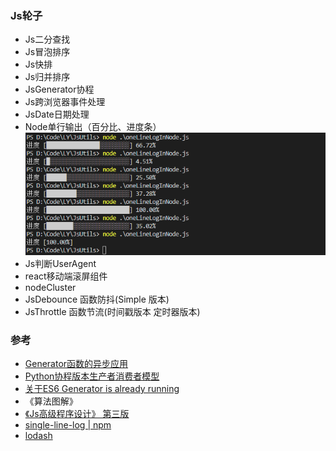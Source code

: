 ### Js轮子
- Js二分查找
- Js冒泡排序
- Js快排
- Js归并排序
- JsGenerator协程
- Js跨浏览器事件处理
- JsDate日期处理
- Node单行输出（百分比、进度条）
![image](./assets/img/nodeLogBar.png)
- Js判断UserAgent
- react移动端滚屏组件
- nodeCluster
- JsDebounce 函数防抖(Simple 版本)
- JsThrottle 函数节流(时间戳版本 定时器版本)


### 参考
- [Generator函数的异步应用](http://es6.ruanyifeng.com/?search=import&x=0&y=0#docs/generator-async)
- [Python协程版本生产者消费者模型](https://www.liaoxuefeng.com/wiki/0014316089557264a6b348958f449949df42a6d3a2e542c000/001432090171191d05dae6e129940518d1d6cf6eeaaa969000)  
- [关于ES6 Generator is already running](https://oss.so/article/82)
- 《算法图解》
- [《Js高级程序设计》 第三版]()
- [single-line-log | npm](https://www.npmjs.com/package/single-line-log)
- [lodash](https://www.lodashjs.com/)
